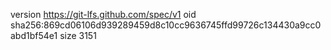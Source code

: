 version https://git-lfs.github.com/spec/v1
oid sha256:869cd06106d939289459d8c10cc9636745ffd99726c134430a9cc0abd1bf54e1
size 3151
